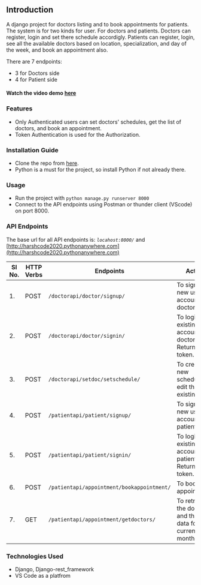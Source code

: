 ## Introduction
A django project for doctors listing and to book appointments for patients. The system is for two kinds for user. For doctors and patients. Doctors can register, login and set there schedule accordigly. Patients can register, login, see all the available doctors based on location, specialization, and day of the week, and book an appointment also.

There are 7 endpoints:
* 3 for Doctors side
* 4 for Patient side

#### Watch the video demo [here](https://drive.google.com/file/d/1XsqvOv1S-7yjZhHjwlqHQSu--Py35LZe/view?usp=sharing)

### Features
* Only Authenticated users can set doctors' schedules, get the list of doctors, and book an appointment.
* Token Authentication is used for the Authorization. 

### Installation Guide
* Clone the repo from [here](https://github.com/harsh10tech/doctor-appointment.git).
* Python is a must for the project, so install Python if not already there.


### Usage
* Run the project with `python manage.py runserver 8000`
* Connect to the API endpoints using Postman or thunder client (VScode) on port 8000. 


### API Endpoints
The base url for all API endpoints is: _`locahost:8000/`_ and [http://harshcode2020.pythonanywhere.com](http://harshcode2020.pythonanywhere.com)

| Sl No.| HTTP Verbs | Endpoints | Action | 
| --- | --- | --- | --- |
| 1. | POST | `/doctorapi/doctor/signup/` | To sign up a new user account as a doctor| 
| 2. | POST | `/doctorapi/doctor/signin/` | To login an existing user account as a doctor. Returns a token. |
| 3. | POST | `/doctorapi/setdoc/setschedule/` | To create a new schedule or edit the existing one |
| 4. | POST | `/patientapi/patient/signup/` | To sign up a new user account as patient. |
| 5. | POST | `/patientapi/patient/signin/` | To login an existing user account as a patient. Returns a token. |
| 6. | POST | `/patientapi/appointment/bookappointment/` | To book an appointment. |
| 7. | GET | `/patientapi/appointment/getdoctors/` | To retrive all the doctors and their data for the current month.  |

### Technologies Used 
* Django, Django-rest_framework
* VS Code as a platfrom
